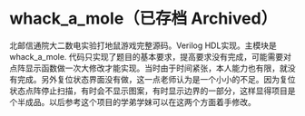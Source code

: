 # whack_a_mole（已存档 Archived）
北邮信通院大二数电实验打地鼠游戏完整源码。Verilog HDL实现。主模块是whack_a_mole.
代码只实现了题目的基本要求，提高要求没有完成，可能需要对点阵显示函数做一次大修改才能实现。当时由于时间紧张，本人能力也有限，就没有完成。另外复位状态界面没有做，这一点老师认为是一个小小的不足。因为复位状态点阵停止扫描，有时会不显示图案，有时显示边界的一部分，这样显得项目是个半成品。以后参考这个项目的学弟学妹可以在这两个方面着手修改。
